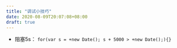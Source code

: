 ```yaml
---
title: "调试小技巧"
date: 2020-08-09T20:07:08+08:00
draft: true
---
```


- 阻塞5s： `for(var s = +new Date(); s + 5000 > +new Date();){}`

